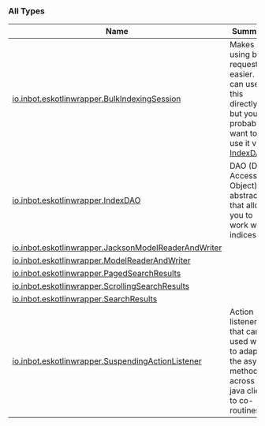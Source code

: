 

### All Types

| Name | Summary |
|---|---|
| [io.inbot.eskotlinwrapper.BulkIndexingSession](../io.inbot.eskotlinwrapper/-bulk-indexing-session/index.md) | Makes using bulk request easier. You can use this directly but you probably want to use it via [IndexDAO](../io.inbot.eskotlinwrapper/-index-d-a-o/index.md). |
| [io.inbot.eskotlinwrapper.IndexDAO](../io.inbot.eskotlinwrapper/-index-d-a-o/index.md) | DAO (Data Access Object) abstraction that allows you to work with indices. |
| [io.inbot.eskotlinwrapper.JacksonModelReaderAndWriter](../io.inbot.eskotlinwrapper/-jackson-model-reader-and-writer/index.md) |  |
| [io.inbot.eskotlinwrapper.ModelReaderAndWriter](../io.inbot.eskotlinwrapper/-model-reader-and-writer/index.md) |  |
| [io.inbot.eskotlinwrapper.PagedSearchResults](../io.inbot.eskotlinwrapper/-paged-search-results/index.md) |  |
| [io.inbot.eskotlinwrapper.ScrollingSearchResults](../io.inbot.eskotlinwrapper/-scrolling-search-results/index.md) |  |
| [io.inbot.eskotlinwrapper.SearchResults](../io.inbot.eskotlinwrapper/-search-results/index.md) |  |
| [io.inbot.eskotlinwrapper.SuspendingActionListener](../io.inbot.eskotlinwrapper/-suspending-action-listener/index.md) | Action listener that can be used with to adapt the async methods across the java client to co-routines. |
